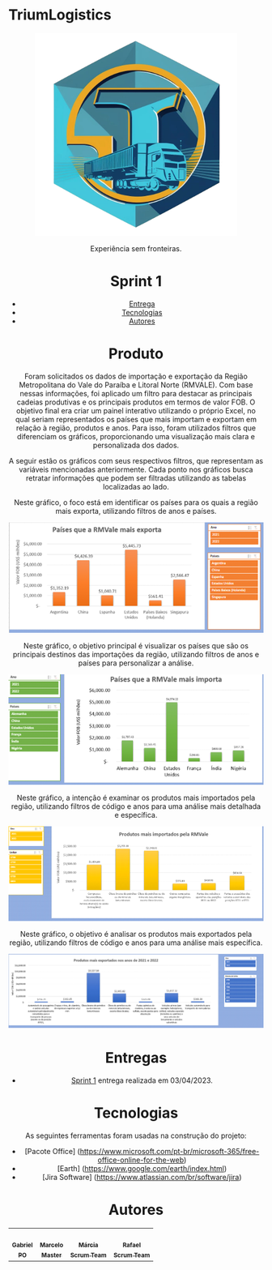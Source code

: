 ﻿# TriumLogistics


<div align="center">
  <img src="./Documents/Logo.png" height="400" width="400"/>
<p align="center">Experiência sem fronteiras.</p>


# Sprint 1

   * [Entrega](#entregas)
   * [Tecnologias](#tecnologias)
   * [Autores](#autores)
  
 # Produto
  
Foram solicitados os dados de importação e exportação da Região Metropolitana do Vale do Paraíba e Litoral Norte (RMVALE). Com base nessas informações, foi aplicado um filtro para destacar as principais cadeias produtivas e os principais produtos em termos de valor FOB. O objetivo final era criar um painel interativo utilizando o próprio Excel, no qual seriam representados os países que mais importam e exportam em relação à região, produtos e anos. Para isso, foram utilizados filtros que diferenciam os gráficos, proporcionando uma visualização mais clara e personalizada dos dados. 

A seguir estão os gráficos com seus respectivos filtros, que representam as variáveis mencionadas anteriormente. Cada ponto nos gráficos busca retratar informações que podem ser filtradas utilizando as tabelas localizadas ao lado. 

Neste gráfico, o foco está em identificar os países para os quais a região mais exporta, utilizando filtros de anos e países. 

<div align="center">
  <img src="./Documents/Image1.png"/>

Neste gráfico, o objetivo principal é visualizar os países que são os principais destinos das importações da região, utilizando filtros de anos e países para personalizar a análise. 
  
<div align="center">
  <img src="./Documents/Image2.png"/>
  
Neste gráfico, a intenção é examinar os produtos mais importados pela região, utilizando filtros de código e anos para uma análise mais detalhada e específica. 
  
<div align="center">
  <img src="./Documents/Image3.png"/>

Neste gráfico, o objetivo é analisar os produtos mais exportados pela região, utilizando filtros de código e anos para uma análise mais específica. 
  
<div align="center">
  <img src="./Documents/Image4.png"/>
  
# Entregas

- [Sprint 1](https://github.com/marcelouchoas/Trium-Logistics/blob/Sprint-1/README.md) entrega realizada em 03/04/2023.


# Tecnologias

As seguintes ferramentas foram usadas na construção do projeto:

- [Pacote Office] (https://www.microsoft.com/pt-br/microsoft-365/free-office-online-for-the-web)
- [Earth] (https://www.google.com/earth/index.html)
- [Jira Software] (https://www.atlassian.com/br/software/jira)

# Autores

<table align="center">
  <tr>
     <td align="center"><a href="https://github.com/Gabriel-Martins-Gazaneo"><img src="https://avatars.githubusercontent.com/u/128657389?v=4" width="100px;" alt=""/>        <br /><sub><b>Gabriel<br>PO</b></sub></a><br /><a href="https://github.com/marcelouchoas/Trium-Logistics" title="PO"></a></td>    
    <td align="center"><a href="https://github.com/marcelouchoas"><img src="https://avatars.githubusercontent.com/u/56437644?v=4" width="100px;" alt=""/><br /><sub>        <b>Marcelo<br>Master</b></sub></a><br /><a href="https://github.com/marcelouchoas/Trium-Logistics" title="Master"></a></td>
    <td align="center"><a href="https://github.com/marciasoaresa"><img src="https://avatars.githubusercontent.com/u/129190035?v=4" width="100px;" alt=""/><br /><sub>       <b>Márcia<br>Scrum Team</b></sub></a><br /><a href="https://github.com/marcelouchoas/Trium-Logistics" title="Scrum Team"></a></td>    
    <td align="center"><a href="https://github.com/rafaslivka"><img src="https://avatars.githubusercontent.com/u/129512938?v=4" width="100px;" alt=""/><br /><sub>          <b>Rafael<br>Scrum Team</b></sub></a><br /><a href="https://github.com/marcelouchoas/Trium-Logistics" title="Scrum Team"></a></td> 
</table>

